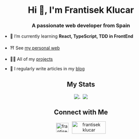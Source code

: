 <h1 align="center">Hi 👋, I'm Frantisek Klucar</h1>
<h3 align="center">A passionate web developer from Spain</h3>

- 🌱 I’m currently learning **React, TypeScript, TDD in FrontEnd**

- ⛩ See [my personal web](https://web-wolfero.vercel.app)

- 👨‍💻 All of my [projects](https://web-wolfero.vercel.app/projects)

- 📝 I regularly write articles in  my [blog](https://web-wolfero.vercel.app/blog)

<h2 align="center">My Stats</h2>
<p align="center">
<a href="https://github.com/wolfero">
  <img align="center" src="https://github-readme-stats.vercel.app/api/top-langs/?username=wolfero&langs_count=10&theme=github_dark"/>
</a>
&nbsp;
<a href="https://github.com/wolfero">
  <img align="center" src="https://github-readme-stats.vercel.app/api?username=wolfero&show_icons=true&theme=github_dark"/>
</a>
 </p>

<h2 align="center">Connect with Me</h2>
<p align="center">
  <a href="https://www.linkedin.com/in/frantisek-klucar/" target="blank"><img align="center" src="https://raw.githubusercontent.com/rahuldkjain/github-profile-readme-generator/master/src/images/icons/Social/linked-in-alt.svg" alt="frantisek klucar" height="30" width="40" /></a>
  &nbsp;
  <a href="mailto:frantisek.klucar4@gmail.com" target="blank"><img align="center" src="https://ssl.gstatic.com/ui/v1/icons/mail/rfr/logo_gmail_lockup_dark_1x_r5.png" alt="frantisek klucar" height="40" width="109" /></a>
</p>
